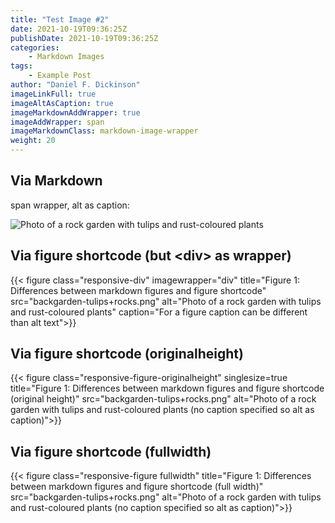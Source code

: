 ```yaml
---
title: "Test Image #2"
date: 2021-10-19T09:36:25Z
publishDate: 2021-10-19T09:36:25Z
categories:
    - Markdown Images
tags:
    - Example Post
author: "Daniel F. Dickinson"
imageLinkFull: true
imageAltAsCaption: true
imageMarkdownAddWrapper: true
imageAddWrapper: span
imageMarkdownClass: markdown-image-wrapper
weight: 20
---
```


## Via Markdown

span wrapper, alt as caption:

![Photo of a rock garden with tulips and rust-coloured plants](backgarden-tulips+rocks.png?w=2048)

## Via figure shortcode (but \<div> as wrapper)

{{< figure class="responsive-div" imagewrapper="div" title="Figure 1: Differences between markdown figures and figure shortcode" src="backgarden-tulips+rocks.png" alt="Photo of a rock garden with tulips and rust-coloured plants" caption="For a figure caption can be different than alt text">}}

## Via figure shortcode (originalheight)

{{< figure class="responsive-figure-originalheight" singlesize=true title="Figure 1: Differences between markdown figures and figure shortcode (original height)" src="backgarden-tulips+rocks.png" alt="Photo of a rock garden with tulips and rust-coloured plants (no caption specified so alt as caption)">}}

## Via figure shortcode (fullwidth)

{{< figure class="responsive-figure fullwidth" title="Figure 1: Differences between markdown figures and figure shortcode (full width)" src="backgarden-tulips+rocks.png" alt="Photo of a rock garden with tulips and rust-coloured plants (no caption specified so alt as caption)">}}
